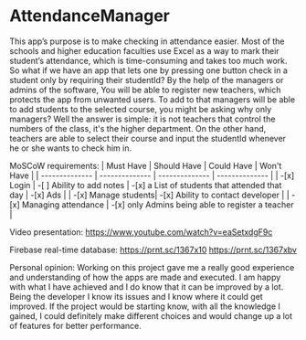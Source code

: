 # AttendanceManager
This app’s purpose is to make checking in attendance easier. Most of the schools and higher education faculties use Excel as a way to mark their student’s attendance, which is time-consuming and takes too much work. So what if we have an app that lets one by pressing one button check in a student only by requiring their studentId? By the help of the managers or admins of the software, You will be able to register new teachers, which protects the app from unwanted users. To add to that managers will be able to add students to the selected course, you might be asking why only managers? Well the answer is simple: it is not teachers that control the numbers of the class, it's the higher department. On the other hand, teachers are able to select their course and input the studentId whenever he or she wants to check him in.


MoSCoW requirements:
|     Must Have  |   Should Have  |    Could Have  |   Won't Have   |
| -------------- | -------------- | -------------- | -------------- |
| -[x] Login     | -[ ] Ability to add notes | -[x] a List of students that attended that day | -[x] Ads |
| -[x] Manage students| -[x] Ability to contact developer |
| -[x] Managing attendance | -[x] only Admins being able to register a teacher |


Video presentation:
https://www.youtube.com/watch?v=eaSetxdgF9c

Firebase real-time database:
https://prnt.sc/1367x10
https://prnt.sc/1367xbv

Personal opinion:
Working on this project gave me a really good experience and understanding of how the apps are made and executed. I am happy with what I have achieved and I do know that it can be improved by a lot. Being the developer I know its issues and I know where it could get improved. If the project would be starting know, with all the knowledge I gained, I could definitely make different choices and would change up a lot of features for better performance.
